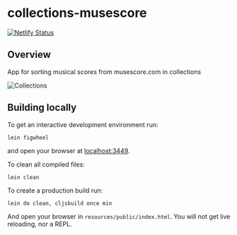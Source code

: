 # collections-musescore


[![Netlify Status](https://api.netlify.com/api/v1/badges/8eb788bf-39ef-459a-b5fb-7e5307b0a64c/deploy-status)](https://app.netlify.com/sites/musescore-collections/deploys)

## Overview

App for sorting musical scores from musescore.com in collections 

![Collections](https://i.imgur.com/hEI3z0o.png)

## Building locally

To get an interactive development environment run:

    lein figwheel

and open your browser at [localhost:3449](http://localhost:3449/).

To clean all compiled files:

    lein clean

To create a production build run:

    lein do clean, cljsbuild once min

And open your browser in `resources/public/index.html`. You will not
get live reloading, nor a REPL. 

